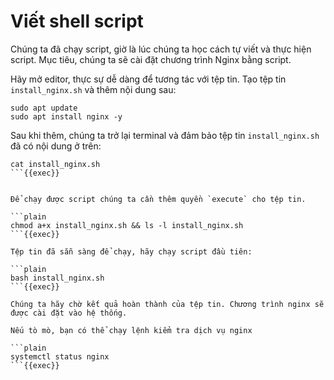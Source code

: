 # Viết shell script

Chúng ta đã chạy script, giờ là lúc chúng ta học cách tự viết và thực hiện script. Mục tiêu, chúng ta sẽ cài đặt chương trình Nginx bằng script.

Hãy mở editor, thực sự dễ dàng để tương tác với tệp tin. Tạo tệp tin `install_nginx.sh` và thêm nội dung sau:

```plain
sudo apt update
sudo apt install nginx -y
```

Sau khi thêm, chúng ta trở lại terminal và đảm bảo tệp tin `install_nginx.sh` đã có nội dung ở trên:

```plain
cat install_nginx.sh
```{{exec}} 


Để chạy được script chúng ta cần thêm quyền `execute` cho tệp tin.

```plain
chmod a+x install_nginx.sh && ls -l install_nginx.sh
```{{exec}}

Tệp tin đã sẵn sàng để chạy, hãy chạy script đầu tiên:

```plain
bash install_nginx.sh
```{{exec}}

Chúng ta hãy chờ kết quả hoàn thành của tệp tin. Chương trình nginx sẽ được cài đặt vào hệ thống.

Nếu tò mò, bạn có thể chạy lệnh kiểm tra dịch vụ nginx

```plain
systemctl status nginx
```{{exec}}